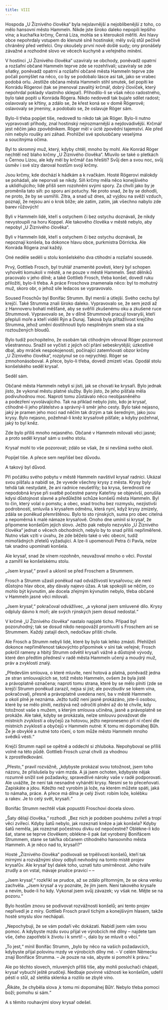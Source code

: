 ```yaml
---
title: VIII
---
```


  

Hospoda „U Žíznivého člověka“ byla nejslavnější a nejoblíbenější z toho, co mělo hansovní město Hammeln. Nikde jste široko daleko nepopili lepšího vína; a kuchařka krčmy, Černá Líza, mohla se s kteroukoli měřiti. Ani hlavy obce nepohrdaly vstupem do klenuté síně hostinské; měly svůj stůl pečlivě chráněný před vetřelci. Ony okoušely první nově došlé sudy; ony pronášely závažné a rozhodné slovo ve věcech kuchyně a veřejného mínění.

V hostinci „U Žíznivého člověka“ uzavíraly se obchody, poněvadž opatrní a rozšafní občané Hammeln teprve zde se rozehřívali; uzavíraly se zde sňatky, poněvadž opatrní a rozšafní občané města Hammeln teprve zde počali pomýšlet na něco, co by se podobalo lásce asi tak, jako se vrabec podobá orlu. Jestliže občana města Hammeln stihl smutek, šel popíti ke Konrádu Rögerovi (tak se jmenoval zavalitý krčmář, dobrý človíček, který nepohrdal poklady vlastního sklepa!). Přihodilo-li se však něco radostného, bylo také popíti u Konráda Rögera. Nikdo nedovedl tak bujaře sdílet radost; oslavovaly se křtiny, a zdálo se, že křest koná se v domě Rögerově; oslavovaly se jmeniny, a podobalo se, že oslavuje Röger sám.

Bylo-li třeba popíjet tiše, nedovedl to nikdo tak jak Röger. Bylo-li nutno vypravovati příhody, znal hostinský nejrozmarnější a nejdovádivější. Krčmář jest něčím jako zpovědníkem. Röger měl v úctě zpovědní tajemství. Ale před ním nebylo roušky ani záhad. Prohlížel své spoluobčany veselýma a soucitnýma očima.

Byl to skromný muž, který, kdyby chtěl, mnoho by mohl. Ale Konrád Röger nechtěl než blaho krčmy „U Žíznivého člověka“. Mluvilo se také o pletkách s Černou Lízou, ale kdy měl by krčmář čas hřešiti? Svůj den a svou noc, svůj úsměv i své slzy daroval hostům svojí krčmy.

Jsou krčmy, kde dochází k hádkám a k rvačkám. Hosté Rögerovi málokdy se pohádali, ale neporvali se nikdy. Síň krčmy měla něco konejšivého a uklidňujícího; lidé přišli sem rozohněni svými spory. Za chvíli jako by je proměnila tato síň: po sporu ani potuchy. Ne proto snad, že by se dohodli, ne proto, že by se usmířili. Zítra, a snad už dnes, až vyjdou na svěží vzduch, poznají, že nejsou ani o krok blíže; ale zatím, zatím, jak všechno nabylo zde barev růžových!

Byli v Hammeln lidé, kteří s ostychem či bez ostychu doznávali, že nikdy nevystoupili na horu Koppel. Ale takového člověka v městě nebylo, aby nepobyl „U Žíznivého člověka“.

Byli v Hammeln lidé, kteří s ostychem či bez ostychu doznávali, že nepoznají konšela, ba dokonce hlavu obce, purkmistra Dörricka. Ale Konráda Rögera znal každý.

Oné neděle seděli u stolu konšelského dva ctihodní a rozšafní sousedé.

Prvý, Gottlieb Frosch, byl truhlář znamenité pověsti, který byl schopen vyhověti komukoli v městě, a ne pouze v městě Hammeln. Šest dělníků pracovalo v jeho dílně; a také Gottlieb Frosch, třeba konšel, dovedl ruku přiložiti, bylo-li třeba. A práce Froschova znamenala něco: byl to mohutný muž, skoro obr, o jehož síle ledacos se vypravovalo.

Soused Froschův byl Bonifác Strumm. Byl menší a útlejší. Svého cechu byl krejčí. Také Strumma znali široko daleko. Vypravovalo se, že sem jezdí až z Hannoveru bohatí měšťané, aby se svěřili zkušenému oku a zkušené ruce Strummově. Vypravovalo se, že v dílně Strummově pracují tovaryši, kteří přepluli moře a kteří viděli Rýn a Dunaj. Taková byla přitažlivost krejčího Strumma, jehož umění dostihnouti bylo nesplněným snem sta a sta roztoužených bloudů.

Bylo tudíž pochopitelno, že osobám tak ctihodným věnoval Röger pozornost všestrannou. Snažil se vyčísti z jejich očí přání sebeskrytější; úzkostlivě dbal, aby mráček nespokojenosti, počínající zatemňovati obzor krčmy „U Žíznivého člověka“, rozplynul se co nejrychleji. Röger se zmnohonásoboval. A přece, bylo-li třeba, dovedl zmizeti včas. Opodál stolu konšelského seděl krysař.

Seděl sám.

Občané města Hammeln nebyli si jisti, jak se chovati ke krysaři. Bylo jednak jisto, že vykonal městu platné služby. Bylo jisto, že jeho píšťala měla podivuhodnou moc. Naproti tomu zůstávalo něco neobjasněného a podezření vyvolávajícího. Tak na příklad nebylo jisto, kdo je krysař, ctihodné-li jeho přátelstvo a správný-li směr jeho cesty. Bylo také nejasno, jaký je pramen jeho moci nad něčím tak drzým a tak šeredným, jako jsou krysy. Bylo nejasno, požehnal-li kněz krysařově píšťale; a kdyby požehnal, jaký to byl kněz.

Zde bylo příliš mnoho nejasného. Občané v Hammeln milovali věci jasné; a proto seděl krysař sám u svého stolu.

Krysař mohl to vše pozorovat; zdálo se však, že si nevšímá svého okolí.

Popíjel tiše. A přece sem nepřišel bez důvodu.

A takový byl důvod.

Při počátku svého pobytu v městě Hammeln navštívil krysař radnici. Ukázal svou píšťalu a nabídl se, že vyvede všechny krysy z města. Krysy byly tehdá tak nestydaté, že ani radnice neušetřily; ba krysa, šeredností ne nepodobná kryse při svatbě počestné panny Kateřiny se objevivší, porušila kdysi důstojnost slavné a předůležité schůze konšelů města Hammeln. Byl to čin, který volal o pomstu; a obec, snad trochu bez rozmyslu, nezjistivši podrobností, smluvila s krysařem odměnu, která nyní, když krysy zmizely, zdála se poněkud přemrštěnou. Bylo to sto rýnských, suma pro obec citelná a nepoměrná k malé námaze krysařově. Onoho dne umínil si krysař, že připomene konšelům jejich slovo. Ježto pak nebylo nezvyklo „U Žíznivého člověka“ jednat o věcech obchodních, nebylo by to snad příliš nepřiměřené. Nutno však vzíti v úvahu, že zde běželo také o věc obecní, tudíž mimořádných zřetelů vyžadující. A lze-li upomenouti Petra či Pavla, nelze tak snadno upomínati konšela.

Ale krysař, snad že vínem rozohněn, neuvažoval mnoho o věci. Povstal a zamířil ke konšelskému stolu.

„Jsem krysař,“ pravil a uklonil se před Froschem a Strummem.

Frosch a Strumm užasli poněkud nad odvážlivostí krysařovou; ale není důstojno hlav obce, aby dávaly najevo úžas. A tak spokojili se něčím, co mohlo být kývnutím, ale docela zřejmým kývnutím nebylo, třeba občané v Hammeln jasné věci milovali.

„Jsem krysař,“ pokračoval odvážlivec, „a vykonal jsem smluvené dílo. Krysy odpluly dávno k moři; ale svých rýnských jsem dosud nedostal.“

V krčmě „U Žíznivého člověka“ nastalo napjaté ticho. Případ byl pozoruhodný; tak se dosud nikdo neopovážil promluviti s Froschem ani se Strummem. Každý zatajil dech, nedočkav příští chvíle.

Ale Frosch a Strumm nebyli lidé, které by bylo tak lehko zmásti. Přehlíželi dokonce nepřiměřenost takovýchto připomínek v síni tak veřejné; Frosch pokrčil rameny a hbitý Strumm odvětil krysaři vážně a důstojně vývody, které den předtím přednesl v radě města Hammeln učený a moudrý muž, práv a zvyklostí znalý.

„Především smlouva, o které mluvíte, není hotová a platná, poněvadž jedna ze stran smlouvajících se, totiž město Hammeln, ovšem že byla jistě a právoplatně označena; naproti tomu strana, které by se mělo plniti (zde se krejčí Strumm poněkud zarazil, nejsa si jist; ale povzbudiv se lokem vína, pokračoval), přesně a právoplatně uvedena není, ba v městě Hammeln a okolí plně je neznáma. Ježto tudíž není jasně prokázáno, jste-li osobou, které by se mělo plniti, nezbývá než odročiti plnění až do té chvíle, kdy totožnost vaše s mužem, s kterým smlouva učiněna, jasně a právoplatně se prokáže. Ale také, kdyby se prokázala, nelze smlouvu považovat dle místních zvyklostí a obyčejů za hotovou, ježto neproneseno při ní rčení dle místních zvyklostí a obyčejů v Hammeln nutné: K tomu mi dopomáhej Bůh. Že je obvyklé a nutné toto rčení, o tom může město Hammeln mnoho svědků vésti.“

Krejčí Strumm napil se opětně a oddechl si zhluboka. Nepohyboval se příliš volně na této půdě. Gottlieb Frosch uznal chvíli za vhodnou k zprostředkování.

„Přesto,“ pravil rozvážně, „kdybyste prokázal svou totožnost, jsem toho názoru, že příslušela by vám mzda. A já jsem ochoten, kdybyste nějak rozumně snížil své požadavky, spravedlivé nároky vaše v radě podporovati. Ale uvážíte, že není tak nesnadné vyháněti krysy. Nesmí se to přeceňovati. Zapískáte a jdou. Kdežto než vyrobím já lože, na kterém můžete spáti, jaká to námaha, práce. A přece má dílna je celý život: robím lože, kolébku a rakev. Je to celý svět, krysaři.“

Bonifác Strumm nechtěl však popustiti Froschovi docela slovo.

„Šaty dělají člověka,“ rozhodl. „Bez nich je podoben pouhému zvířeti a tropí věci zvířecí. Kdyby šatů nebylo, jak rozeznati kněze a jak konšela? Kdyby šatů neměla, jak rozeznat počestnou dívku od nepočestné? Oblékne-li kdo šat, stane se teprve člověkem; oblékne-li pak šat vyrobený Bonifácem Strummem, stane se takřka občanem ctihodného hansovního města Hammeln. A je něco nad to, krysaři?“

Hosté „Žíznivého člověka“ podivovali se trpělivosti konšelů, kteří tak mírnými a rozvážnými slovy odbyli nevhodný na tomto místě projev krysařův. Ale krysař byl dalek toho, uznati tuto umírněnost. Jeho tváře zrudly a on vstal, mávaje prudce pravicí – –

„Jsem krysař,“ rozkřikl se prudce, až se zdálo přítomným, že se okna venku zachvěla. „Jsem krysař a vy poznáte, že jím jsem. Není takového krysaře a nevím, bude-li ho kdy. Vykonal jsem svůj závazek; vy však ne. Mějte se na pozoru.“

Bylo hostům znovu se podivovat rozvážnosti konšelů; ani tento projev nepřivedl je z míry. Gottlieb Frosch pravil tichým a konejšivým hlasem, takže hosté smyslu slov nechápali.

„Nepochybuji, že se vám podaří věc dokázati. Nabídl jsem vám svou pomoc. A kdybyste mzdu svou přijal ve výrobcích mé dílny – najdete tam vše, čeho zapotřebí k životu i k smrti! –, dalo by se mluvit o věci.“

„To jest,“ mínil Bonifác Strumm, „bylo by něco na vašich požadavcích, kdybyste přijal polovinu mzdy ve výrobcích dílny mé. – V celém Německu znají Bonifáce Strumma. – Je pouze na vás, abyste si pomohl k právu.“

Ale po těchto slovech, mluvených příliš tiše, aby mohli posluchači chápati, krysař vybuchl ještě prudčeji. Nedbaje povinné vážnosti ke konšelům, udeřil pěstí o stůl, až sletěla sklenka a rozlilo se zbylé víno.

„Říkáte, že chyběla slova ‚k tomu mi dopomáhej Bůh‘. Nebylo třeba pomoci boží; pomohu si sám.“

A s těmito rouhavými slovy krysař odešel.
